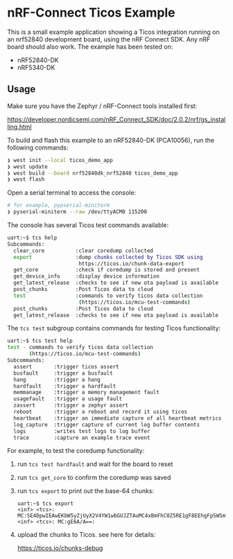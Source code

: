 # nRF-Connect Ticos Example

This is a small example application showing a Ticos integration running on an
nrf52840 development board, using the nRF Connect SDK. Any nRF board should also
work. The example has been tested on:

- nRF52840-DK
- nRF5340-DK

## Usage

Make sure you have the Zephyr / nRF-Connect tools installed first:

<https://developer.nordicsemi.com/nRF_Connect_SDK/doc/2.0.2/nrf/gs_installing.html>

To build and flash this example to an nRF52840-DK (PCA10056), run the following
commands:

```bash
❯ west init --local ticos_demo_app
❯ west update
❯ west build --board nrf52840dk_nrf52840 ticos_demo_app
❯ west flash
```

Open a serial terminal to access the console:

```bash
# for example, pypserial-miniterm
❯ pyserial-miniterm --raw /dev/ttyACM0 115200
```

The console has several Ticos test commands available:

```bash
uart:~$ tcs help
Subcommands:
  clear_core          :clear coredump collected
  export              :dump chunks collected by Ticos SDK using
                       https://ticos.io/chunk-data-export
  get_core            :check if coredump is stored and present
  get_device_info     :display device information
  get_latest_release  :checks to see if new ota payload is available
  post_chunks         :Post Ticos data to cloud
  test                :commands to verify ticos data collection
                       (https://ticos.io/mcu-test-commands)
  post_chunks         :Post Ticos data to cloud
  get_latest_release  :checks to see if new ota payload is available
```

The `tcs test` subgroup contains commands for testing Ticos functionality:

```bash
uart:~$ tcs test help
test - commands to verify ticos data collection
       (https://ticos.io/mcu-test-commands)
Subcommands:
  assert       :trigger ticos assert
  busfault     :trigger a busfault
  hang         :trigger a hang
  hardfault    :trigger a hardfault
  memmanage    :trigger a memory management fault
  usagefault   :trigger a usage fault
  zassert      :trigger a zephyr assert
  reboot       :trigger a reboot and record it using ticos
  heartbeat    :trigger an immediate capture of all heartbeat metrics
  log_capture  :trigger capture of current log buffer contents
  logs         :writes test logs to log buffer
  trace        :capture an example trace event
```

For example, to test the coredump functionality:

1. run `tcs test hardfault` and wait for the board to reset
2. run `tcs get_core` to confirm the coredump was saved
3. run `tcs export` to print out the base-64 chunks:

   ```plaintext
   uart:~$ tcs export
   <inf> <tcs>: MC:SE4DpwIEAwEKbW5yZjUyX2V4YW1wbGUJZTAuMC4xBmFhC0Z5RE1gF8EEhgFpSW5mbyBsb2chAmxXYXJuaW5nIGxvZyEDakVycm9yIGxvZyE=:
   <inf> <tcs>: MC:gE6A/A==:
   ```

4. upload the chunks to Ticos. see here for details:

   <https://ticos.io/chunks-debug>
